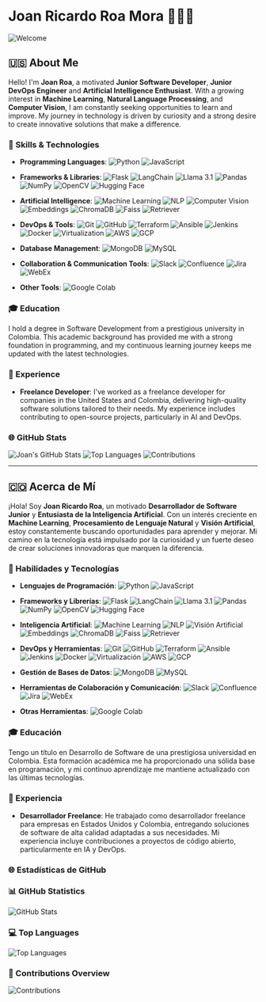 # Joan Ricardo Roa Mora 👋👋👋

![Welcome](https://github.com/user-attachments/assets/1621b542-7e09-4e53-9de6-6b3fdda5c5b6)


## 🇺🇸 About Me

Hello! I'm **Joan Roa**, a motivated **Junior Software Developer**, **Junior DevOps Engineer** and **Artificial Intelligence Enthusiast**. With a growing interest in **Machine Learning**, **Natural Language Processing**, and **Computer Vision**, I am constantly seeking opportunities to learn and improve. My journey in technology is driven by curiosity and a strong desire to create innovative solutions that make a difference.

### 🔧 Skills & Technologies

- **Programming Languages**:
  ![Python](https://img.shields.io/badge/Python-3776AB?style=for-the-badge&logo=python&logoColor=white)
  ![JavaScript](https://img.shields.io/badge/JavaScript-F7DF1E?style=for-the-badge&logo=javascript&logoColor=black)

- **Frameworks & Libraries**:
  ![Flask](https://img.shields.io/badge/Flask-000000?style=for-the-badge&logo=flask&logoColor=white)
  ![LangChain](https://img.shields.io/badge/LangChain-FF5733?style=for-the-badge&logo=data:image/svg+xml;base64,...)
  ![Llama 3.1](https://img.shields.io/badge/Llama%203.1-FF5733?style=for-the-badge&logo=data:image/svg+xml;base64,...)
  ![Pandas](https://img.shields.io/badge/Pandas-150458?style=for-the-badge&logo=pandas&logoColor=white)
  ![NumPy](https://img.shields.io/badge/NumPy-013243?style=for-the-badge&logo=numpy&logoColor=white)
  ![OpenCV](https://img.shields.io/badge/OpenCV-5C3EE8?style=for-the-badge&logo=opencv&logoColor=white)
  ![Hugging Face](https://img.shields.io/badge/Hugging%20Face-FF5733?style=for-the-badge&logo=data:image/svg+xml;base64,...)
  
- **Artificial Intelligence**:
  ![Machine Learning](https://img.shields.io/badge/Machine%20Learning-0769AD?style=for-the-badge&logo=data:image/svg+xml;base64,...)
  ![NLP](https://img.shields.io/badge/NLP-00599C?style=for-the-badge&logo=data:image/svg+xml;base64,...)
  ![Computer Vision](https://img.shields.io/badge/Computer%20Vision-5C3EE8?style=for-the-badge&logo=data:image/svg+xml;base64,...)
  ![Embeddings](https://img.shields.io/badge/Embeddings-FF5733?style=for-the-badge&logo=data:image/svg+xml;base64,...)
  ![ChromaDB](https://img.shields.io/badge/ChromaDB-FF5733?style=for-the-badge&logo=data:image/svg+xml;base64,...)
  ![Faiss](https://img.shields.io/badge/Faiss-FF5733?style=for-the-badge&logo=data:image/svg+xml;base64,...)
  ![Retriever](https://img.shields.io/badge/Retriever-FF5733?style=for-the-badge&logo=data:image/svg+xml;base64,...)

- **DevOps & Tools**:
  ![Git](https://img.shields.io/badge/Git-F05032?style=for-the-badge&logo=git&logoColor=white)
  ![GitHub](https://img.shields.io/badge/GitHub-181717?style=for-the-badge&logo=github&logoColor=white)
  ![Terraform](https://img.shields.io/badge/Terraform-623CE4?style=for-the-badge&logo=terraform&logoColor=white)
  ![Ansible](https://img.shields.io/badge/Ansible-EE0000?style=for-the-badge&logo=ansible&logoColor=white)
  ![Jenkins](https://img.shields.io/badge/Jenkins-D24939?style=for-the-badge&logo=jenkins&logoColor=white)
  ![Docker](https://img.shields.io/badge/Docker-2496ED?style=for-the-badge&logo=docker&logoColor=white)
  ![Virtualization](https://img.shields.io/badge/Virtualization-FF5733?style=for-the-badge&logo=data:image/svg+xml;base64,...)
  ![AWS](https://img.shields.io/badge/AWS-232F3E?style=for-the-badge&logo=amazon-aws&logoColor=white)
  ![GCP](https://img.shields.io/badge/GCP-4285F4?style=for-the-badge&logo=google-cloud&logoColor=white)

- **Database Management**:
  ![MongoDB](https://img.shields.io/badge/MongoDB-47A248?style=for-the-badge&logo=mongodb&logoColor=white)
  ![MySQL](https://img.shields.io/badge/MySQL-4479A1?style=for-the-badge&logo=mysql&logoColor=white)

- **Collaboration & Communication Tools**:
  ![Slack](https://img.shields.io/badge/Slack-4A154B?style=for-the-badge&logo=slack&logoColor=white)
  ![Confluence](https://img.shields.io/badge/Confluence-172B4D?style=for-the-badge&logo=confluence&logoColor=white)
  ![Jira](https://img.shields.io/badge/Jira-0052CC?style=for-the-badge&logo=jira&logoColor=white)
  ![WebEx](https://img.shields.io/badge/WebEx-008CC9?style=for-the-badge&logo=webex&logoColor=white)

- **Other Tools**:
  ![Google Colab](https://img.shields.io/badge/Google%20Colab-F9AB00?style=for-the-badge&logo=google-colab&logoColor=white)

### 🎓 Education

I hold a degree in Software Development from a prestigious university in Colombia. This academic background has provided me with a strong foundation in programming, and my continuous learning journey keeps me updated with the latest technologies.

### 💼 Experience

- **Freelance Developer**: I've worked as a freelance developer for companies in the United States and Colombia, delivering high-quality software solutions tailored to their needs. My experience includes contributing to open-source projects, particularly in AI and DevOps.

### 🌐 GitHub Stats

![Joan's GitHub Stats](#) <!-- Placeholder for GitHub stats image -->
![Top Languages](#) <!-- Placeholder for top languages image -->
![Contributions](#) <!-- Placeholder for contributions image -->

---

## 🇨🇴 Acerca de Mí

¡Hola! Soy **Joan Ricardo Roa**, un motivado **Desarrollador de Software Junior** y **Entusiasta de la Inteligencia Artificial**. Con un interés creciente en **Machine Learning**, **Procesamiento de Lenguaje Natural** y **Visión Artificial**, estoy constantemente buscando oportunidades para aprender y mejorar. Mi camino en la tecnología está impulsado por la curiosidad y un fuerte deseo de crear soluciones innovadoras que marquen la diferencia.

### 🔧 Habilidades y Tecnologías

- **Lenguajes de Programación**:
  ![Python](https://img.shields.io/badge/Python-3776AB?style=for-the-badge&logo=python&logoColor=white)
  ![JavaScript](https://img.shields.io/badge/JavaScript-F7DF1E?style=for-the-badge&logo=javascript&logoColor=black)

- **Frameworks y Librerías**:
  ![Flask](https://img.shields.io/badge/Flask-000000?style=for-the-badge&logo=flask&logoColor=white)
  ![LangChain](https://img.shields.io/badge/LangChain-FF5733?style=for-the-badge&logo=data:image/svg+xml;base64,...)
  ![Llama 3.1](https://img.shields.io/badge/Llama%203.1-FF5733?style=for-the-badge&logo=data:image/svg+xml;base64,...)
  ![Pandas](https://img.shields.io/badge/Pandas-150458?style=for-the-badge&logo=pandas&logoColor=white)
  ![NumPy](https://img.shields.io/badge/NumPy-013243?style=for-the-badge&logo=numpy&logoColor=white)
  ![OpenCV](https://img.shields.io/badge/OpenCV-5C3EE8?style=for-the-badge&logo=opencv&logoColor=white)
  ![Hugging Face](https://img.shields.io/badge/Hugging%20Face-FF5733?style=for-the-badge&logo=data:image/svg+xml;base64,...)

- **Inteligencia Artificial**:
  ![Machine Learning](https://img.shields.io/badge/Machine%20Learning-0769AD?style=for-the-badge&logo=data:image/svg+xml;base64,...)
  ![NLP](https://img.shields.io/badge/NLP-00599C?style=for-the-badge&logo=data:image/svg+xml;base64,...)
  ![Visión Artificial](https://img.shields.io/badge/Visión%20Artificial-5C3EE8?style=for-the-badge&logo=data:image/svg+xml;base64,...)
  ![Embeddings](https://img.shields.io/badge/Embeddings-FF5733?style=for-the-badge&logo=data:image/svg+xml;base64,...)
  ![ChromaDB](https://img.shields.io/badge/ChromaDB-FF5733?style=for-the-badge&logo=data:image/svg+xml;base64,...)
  ![Faiss](https://img.shields.io/badge/Faiss-FF5733?style=for-the-badge&logo=data:image/svg+xml;base64,...)
  ![Retriever](https://img.shields.io/badge/Retriever-FF5733?style=for-the-badge&logo=data:image/svg+xml;base64,...)

- **DevOps y Herramientas**:
  ![Git](https://img.shields.io/badge/Git-F05032?style=for-the-badge&logo=git&logoColor=white)
  ![GitHub](https://img.shields.io/badge/GitHub-181717?style=for-the-badge&logo=github&logoColor=white)
  ![Terraform](https://img.shields.io/badge/Terraform-623CE4?style=for-the-badge&logo=terraform&logoColor=white)
  ![Ansible](https://img.shields.io/badge/Ansible-EE0000?style=for-the-badge&logo=ansible&logoColor=white)
  ![Jenkins](https://img.shields.io/badge/Jenkins-D24939?style=for-the-badge&logo=jenkins&logoColor=white)
  ![Docker](https://img.shields.io/badge/Docker-2496ED?style=for-the-badge&logo=docker&logoColor=white)
  ![Virtualización](https://img.shields.io/badge/Virtualización-FF5733?style=for-the-badge&logo=data:image/svg+xml;base64,...)
  ![AWS](https://img.shields.io/badge/AWS-232F3E?style=for-the-badge&logo=amazon-aws&logoColor=white)
  ![GCP](https://img.shields.io/badge/GCP-4285F4?style=for-the-badge&logo=google-cloud&logoColor=white)

- **Gestión de Bases de Datos**:
  ![MongoDB](https://img.shields.io/badge/MongoDB-47A248?style=for-the-badge&logo=mongodb&logoColor=white)
  ![MySQL](https://img.shields.io/badge/MySQL-4479A1?style=for-the-badge&logo=mysql&logoColor=white)

- **Herramientas de Colaboración y Comunicación**:
  ![Slack](https://img.shields.io/badge/Slack-4A154B?style=for-the-badge&logo=slack&logoColor=white)
  ![Confluence](https://img.shields.io/badge/Confluence-172B4D?style=for-the-badge&logo=confluence&logoColor=white)
  ![Jira](https://img.shields.io/badge/Jira-0052CC?style=for-the-badge&logo=jira&logoColor=white)
  ![WebEx](https://img.shields.io/badge/WebEx-008CC9?style=for-the-badge&logo=webex&logoColor=white)

- **Otras Herramientas**:
  ![Google Colab](https://img.shields.io/badge/Google%20Colab-F9AB00?style=for-the-badge&logo=google-colab&logoColor=white)

### 🎓 Educación

Tengo un título en Desarrollo de Software de una prestigiosa universidad en Colombia. Esta formación académica me ha proporcionado una sólida base en programación, y mi continuo aprendizaje me mantiene actualizado con las últimas tecnologías.

### 💼 Experiencia

- **Desarrollador Freelance**: He trabajado como desarrollador freelance para empresas en Estados Unidos y Colombia, entregando soluciones de software de alta calidad adaptadas a sus necesidades. Mi experiencia incluye contribuciones a proyectos de código abierto, particularmente en IA y DevOps.

### 🌐 Estadísticas de GitHub

### 📊 GitHub Statistics
![GitHub Stats](https://github-readme-stats.vercel.app/api?username=joanroamora&show_icons=true&theme=radical)

### 💻 Top Languages
![Top Languages](https://github-readme-stats.vercel.app/api/top-langs/?username=joanroamora&layout=compact&theme=radical)

### 🚀 Contributions Overview
![Contributions](https://github-readme-streak-stats.herokuapp.com/?user=joanroamora&theme=radical)
